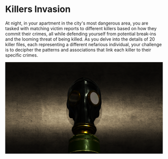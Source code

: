 # Killers Invasion
At night, in your apartment in the city's most dangerous area, you are tasked with matching victim reports to different killers based on how they commit their crimes, all while defending yourself from potential break-ins and the looming threat of being killed. As you delve into the details of 20 killer files, each representing a different nefarious individual, your challenge is to decipher the patterns and associations that link each killer to their specific crimes.

![Screenshot](screenshots/Screenshot.png)
